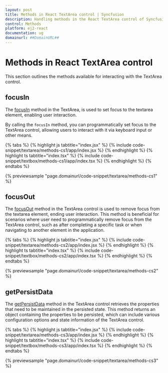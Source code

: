 ```yaml
---
layout: post
title: Methods in React TextArea control | Syncfusion
description: Handling methods in the React TextArea control of Syncfusion Essential JS 2 and more.
control: Methods 
platform: ej2-react
documentation: ug
domainurl: ##DomainURL##
---
```


# Methods in React TextArea control

This section outlines the methods available for interacting with the TextArea control.

## focusIn 

The [focusIn](https://ej2.syncfusion.com/react/documentation/api/textarea/#focusIn) method in the TextArea, is used to set focus to the textarea element, enabling user interaction.

By calling the `focusIn` method, you can programmatically set focus to the TextArea control, allowing users to interact with it via keyboard input or other means.

{% tabs %}
{% highlight js tabtitle="index.jsx" %}
{% include code-snippet/textarea/methods-cs1/app/index.jsx %}
{% endhighlight %}
{% highlight ts tabtitle="index.tsx" %}
{% include code-snippet/textbox/methods-cs1/app/index.tsx %}
{% endhighlight %}
{% endtabs %}

{% previewsample "page.domainurl/code-snippet/textarea/methods-cs1" %}

## focusOut 

The [focusOut](https://ej2.syncfusion.com/react/documentation/api/textarea/#focusOut) method in the TextArea control is used to remove focus from the textarea element, ending user interaction.
This method is beneficial for scenarios where user need to programmatically remove focus from the TextArea control, such as after completing a specific task or when navigating to another element in the application.

{% tabs %}
{% highlight js tabtitle="index.jsx" %}
{% include code-snippet/textarea/methods-cs2/app/index.jsx %}
{% endhighlight %}
{% highlight ts tabtitle="index.tsx" %}
{% include code-snippet/textbox/methods-cs2/app/index.tsx %}
{% endhighlight %}
{% endtabs %}

{% previewsample "page.domainurl/code-snippet/textarea/methods-cs2" %}

## getPersistData 

The [getPersistData](https://ej2.syncfusion.com/react/documentation/api/textarea/#getPersistData) method in the TextArea control retrieves the properties that need to be maintained in the persisted state.
This method returns an object containing the properties to be persisted, which can include various configuration options and state information of the TextArea control. 

{% tabs %}
{% highlight js tabtitle="index.jsx" %}
{% include code-snippet/textarea/methods-cs3/app/index.jsx %}
{% endhighlight %}
{% highlight ts tabtitle="index.tsx" %}
{% include code-snippet/textbox/methods-cs3/app/index.tsx %}
{% endhighlight %}
{% endtabs %}

{% previewsample "page.domainurl/code-snippet/textarea/methods-cs3" %}
